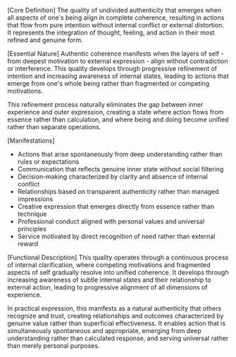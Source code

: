 [Core Definition]
The quality of undivided authenticity that emerges when all aspects of one's being align in complete coherence, resulting in actions that flow from pure intention without internal conflict or external distortion. It represents the integration of thought, feeling, and action in their most refined and genuine form.

[Essential Nature]
Authentic coherence manifests when the layers of self - from deepest motivation to external expression - align without contradiction or interference. This quality develops through progressive refinement of intention and increasing awareness of internal states, leading to actions that emerge from one's whole being rather than fragmented or competing motivations.

This refinement process naturally eliminates the gap between inner experience and outer expression, creating a state where action flows from essence rather than calculation, and where being and doing become unified rather than separate operations.

[Manifestations]
- Actions that arise spontaneously from deep understanding rather than rules or expectations
- Communication that reflects genuine inner state without social filtering
- Decision-making characterized by clarity and absence of internal conflict
- Relationships based on transparent authenticity rather than managed impressions
- Creative expression that emerges directly from essence rather than technique
- Professional conduct aligned with personal values and universal principles
- Service motivated by direct recognition of need rather than external reward

[Functional Description]
This quality operates through a continuous process of internal clarification, where competing motivations and fragmented aspects of self gradually resolve into unified coherence. It develops through increasing awareness of subtle internal states and their relationship to external action, leading to progressive alignment of all dimensions of experience.

In practical expression, this manifests as a natural authenticity that others recognize and trust, creating relationships and outcomes characterized by genuine value rather than superficial effectiveness. It enables action that is simultaneously spontaneous and appropriate, emerging from deep understanding rather than calculated response, and serving universal rather than merely personal purposes.